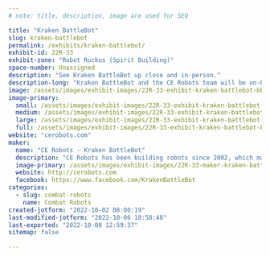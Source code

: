 ```yaml
---
# note: title, description, image are used for SEO

title: "Kraken BattleBot"
slug: kraken-battlebot
permalink: /exhibits/kraken-battlebot/
exhibit-id: 22R-33
exhibit-zone: "Robot Ruckus (Spirit Building)"
space-number: Unassigned
description: "See Kraken BattleBot up close and in-person."
description-long: "Kraken BattleBot and the CE Robots team will be on-hand to compete with their 1-pound robots"
image: /assets/images/exhibit-images/22R-33-exhibit-kraken-battlebot-bb2021-ep602-kraken-photographer-jon-c-r-bennett-reduced-large.jpg
image-primary: 
  small: /assets/images/exhibit-images/22R-33-exhibit-kraken-battlebot-bb2021-ep602-kraken-photographer-jon-c-r-bennett-reduced-small.jpg
  medium: /assets/images/exhibit-images/22R-33-exhibit-kraken-battlebot-bb2021-ep602-kraken-photographer-jon-c-r-bennett-reduced-medium.jpg
  large: /assets/images/exhibit-images/22R-33-exhibit-kraken-battlebot-bb2021-ep602-kraken-photographer-jon-c-r-bennett-reduced-large.jpg
  full: /assets/images/exhibit-images/22R-33-exhibit-kraken-battlebot-bb2021-ep602-kraken-photographer-jon-c-r-bennett-reduced-full.jpg
website: "cerobots.com"
maker: 
  name: "CE Robots - Kraken BattleBot"
  description: "CE Robots has been building robots since 2002, which makes this our 20 year anniversary of building bots. CE Robots is the team behind Kraken BattleBot, and while the bots have changed over the years the one thing that has remained the same is that we love building and hanging out with the friends we&#039;ve made competing in combat robots. "
  image-primary: /assets/images/exhibit-images/22R-33-maker-kraken-battlebot-kraken-team-2021-medium.jpg
  website: http://cerobots.com
  facebook: https://www.facebook.com/KrakenBattleBot
categories: 
  - slug: combat-robots
    name: Combat Robots
created-jotform: "2022-10-02 08:00:19"
last-modified-jotform: "2022-10-06 18:58:48"
last-exported: "2022-10-08 12:59:37"
sitemap: false

---
```

